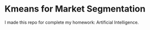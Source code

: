 # Kmeans for Market Segmentation
I made this repo for complete my homework: Artificial Intelligence.
